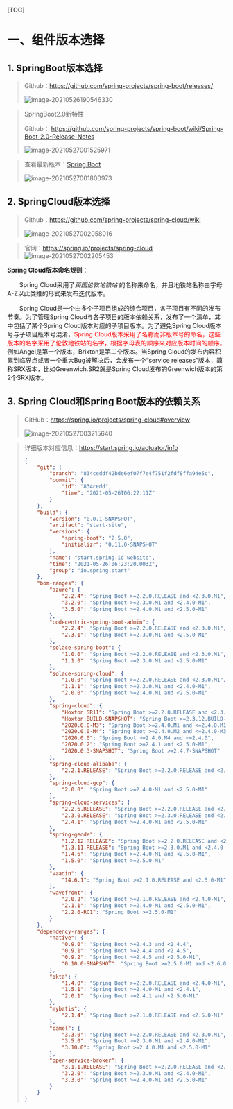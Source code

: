 [TOC]

#  一、组件版本选择

## 1. SpringBoot版本选择

> Github：https://github.com/spring-projects/spring-boot/releases/
>
> ![image-20210526190546330](https://raw.githubusercontent.com/Sbaby808/Mavis/main/typora202105/27/001103-992993.png)

> SpringBoot2.0新特性
>
> Github： https://github.com/spring-projects/spring-boot/wiki/Spring-Boot-2.0-Release-Notes
>
> ![image-20210527001525971](https://raw.githubusercontent.com/Sbaby808/Mavis/main/typora202105/27/001743-857784.png)

> 查看最新版本：[Spring Boot](https://spring.io/projects/spring-boot#learn)
>
> ![image-20210527001800973](https://raw.githubusercontent.com/Sbaby808/Mavis/main/typora202105/27/002022-561188.png)

## 2. SpringCloud版本选择

> Github：https://github.com/spring-projects/spring-cloud/wiki
>
> ![image-20210527002058016](D:\Notes\SpringCloud\ComponentVersion\image-20210527002058016.png)
>
> 

> 官网：https://spring.io/projects/spring-cloud ![image-20210527002205453](https://raw.githubusercontent.com/Sbaby808/Mavis/main/typora202105/27/002207-778064.png)

**Spring Cloud版本命名规则**：

&emsp;&emsp;Spring Cloud采用了*英国伦敦地铁站* 的名称来命名，并且地铁站名称由字母A-Z以此类推的形式来发布迭代版本。

&emsp;&emsp;Spring Cloud是一个由多个子项目组成的综合项目，各子项目有不同的发布节奏。为了管理Spring Cloud与各子项目的版本依赖关系，发布了一个清单，其中包括了某个Spring Cloud版本对应的子项目版本。为了避免Spring Cloud版本号与子项目版本号混淆，<font color='red'>Spring Cloud版本采用了名称而非版本号的命名，这些版本的名字采用了伦敦地铁站的名字，根据字母表的顺序来对应版本时间的顺序。</font>例如Angel是第一个版本，Brixton是第二个版本。当Spring Cloud的发布内容积累到临界点或者一个重大Bug被解决后，会发布一个“service releases”版本，简称SRX版本，比如Greenwich.SR2就是Spring Cloud发布的Greenwich版本的第2个SRX版本。

## 3. Spring Cloud和Spring Boot版本的依赖关系

> GitHub：https://spring.io/projects/spring-cloud#overview
>
> ![image-20210527003215640](https://raw.githubusercontent.com/Sbaby808/Mavis/main/typora202105/27/003221-924710.png)

> 详细版本对应信息：https://start.spring.io/actuator/info
>
> ```json
> {
>     "git": {
>         "branch": "834ceddf42bde6ef07f7e4f751f2fdf8ffa94e5c",
>         "commit": {
>             "id": "834cedd",
>             "time": "2021-05-26T06:22:11Z"
>         }
>     },
>     "build": {
>         "version": "0.0.1-SNAPSHOT",
>         "artifact": "start-site",
>         "versions": {
>             "spring-boot": "2.5.0",
>             "initializr": "0.11.0-SNAPSHOT"
>         },
>         "name": "start.spring.io website",
>         "time": "2021-05-26T06:23:20.003Z",
>         "group": "io.spring.start"
>     },
>     "bom-ranges": {
>         "azure": {
>             "2.2.4": "Spring Boot >=2.2.0.RELEASE and <2.3.0.M1",
>             "3.2.0": "Spring Boot >=2.3.0.M1 and <2.4.0-M1",
>             "3.5.0": "Spring Boot >=2.4.0.M1 and <2.5.0-M1"
>         },
>         "codecentric-spring-boot-admin": {
>             "2.2.4": "Spring Boot >=2.2.0.RELEASE and <2.3.0.M1",
>             "2.3.1": "Spring Boot >=2.3.0.M1 and <2.5.0-M1"
>         },
>         "solace-spring-boot": {
>             "1.0.0": "Spring Boot >=2.2.0.RELEASE and <2.3.0.M1",
>             "1.1.0": "Spring Boot >=2.3.0.M1 and <2.5.0-M1"
>         },
>         "solace-spring-cloud": {
>             "1.0.0": "Spring Boot >=2.2.0.RELEASE and <2.3.0.M1",
>             "1.1.1": "Spring Boot >=2.3.0.M1 and <2.4.0-M1",
>             "2.0.0": "Spring Boot >=2.4.0.M1 and <2.5.0-M1"
>         },
>         "spring-cloud": {
>             "Hoxton.SR11": "Spring Boot >=2.2.0.RELEASE and <2.3.12.BUILD-SNAPSHOT",
>             "Hoxton.BUILD-SNAPSHOT": "Spring Boot >=2.3.12.BUILD-SNAPSHOT and <2.4.0.M1",
>             "2020.0.0-M3": "Spring Boot >=2.4.0.M1 and <=2.4.0.M1",
>             "2020.0.0-M4": "Spring Boot >=2.4.0.M2 and <=2.4.0-M3",
>             "2020.0.0": "Spring Boot >=2.4.0.M4 and <=2.4.0",
>             "2020.0.2": "Spring Boot >=2.4.1 and <2.5.0-M1",
>             "2020.0.3-SNAPSHOT": "Spring Boot >=2.4.7-SNAPSHOT"
>         },
>         "spring-cloud-alibaba": {
>             "2.2.1.RELEASE": "Spring Boot >=2.2.0.RELEASE and <2.3.0.M1"
>         },
>         "spring-cloud-gcp": {
>             "2.0.0": "Spring Boot >=2.4.0-M1 and <2.5.0-M1"
>         },
>         "spring-cloud-services": {
>             "2.2.6.RELEASE": "Spring Boot >=2.2.0.RELEASE and <2.3.0.RELEASE",
>             "2.3.0.RELEASE": "Spring Boot >=2.3.0.RELEASE and <2.4.0-M1",
>             "2.4.1": "Spring Boot >=2.4.0-M1 and <2.5.0-M1"
>         },
>         "spring-geode": {
>             "1.2.12.RELEASE": "Spring Boot >=2.2.0.RELEASE and <2.3.0.M1",
>             "1.3.11.RELEASE": "Spring Boot >=2.3.0.M1 and <2.4.0-M1",
>             "1.4.6": "Spring Boot >=2.4.0-M1 and <2.5.0-M1",
>             "1.5.0": "Spring Boot >=2.5.0-M1"
>         },
>         "vaadin": {
>             "14.6.1": "Spring Boot >=2.1.0.RELEASE and <2.5.0-M1"
>         },
>         "wavefront": {
>             "2.0.2": "Spring Boot >=2.1.0.RELEASE and <2.4.0-M1",
>             "2.1.1": "Spring Boot >=2.4.0-M1 and <2.5.0-M1",
>             "2.2.0-RC1": "Spring Boot >=2.5.0-M1"
>         }
>     },
>     "dependency-ranges": {
>         "native": {
>             "0.9.0": "Spring Boot >=2.4.3 and <2.4.4",
>             "0.9.1": "Spring Boot >=2.4.4 and <2.4.5",
>             "0.9.2": "Spring Boot >=2.4.5 and <2.5.0-M1",
>             "0.10.0-SNAPSHOT": "Spring Boot >=2.5.0-M1 and <2.6.0-M1"
>         },
>         "okta": {
>             "1.4.0": "Spring Boot >=2.2.0.RELEASE and <2.4.0-M1",
>             "1.5.1": "Spring Boot >=2.4.0-M1 and <2.4.1",
>             "2.0.1": "Spring Boot >=2.4.1 and <2.5.0-M1"
>         },
>         "mybatis": {
>             "2.1.4": "Spring Boot >=2.1.0.RELEASE and <2.5.0-M1"
>         },
>         "camel": {
>             "3.3.0": "Spring Boot >=2.2.0.RELEASE and <2.3.0.M1",
>             "3.5.0": "Spring Boot >=2.3.0.M1 and <2.4.0-M1",
>             "3.10.0": "Spring Boot >=2.4.0.M1 and <2.5.0-M1"
>         },
>         "open-service-broker": {
>             "3.1.1.RELEASE": "Spring Boot >=2.2.0.RELEASE and <2.3.0.M1",
>             "3.2.0": "Spring Boot >=2.3.0.M1 and <2.4.0-M1",
>             "3.3.0": "Spring Boot >=2.4.0-M1 and <2.5.0-M1"
>         }
>     }
> }
> ```
>
> 